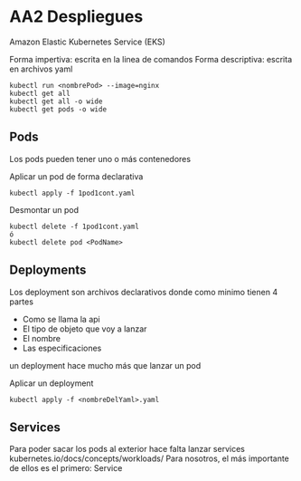 # AA2 Despliegues
Amazon Elastic Kubernetes Service (EKS)

Forma impertiva: escrita en la linea de comandos
Forma descriptiva: escrita en archivos yaml

```
kubectl run <nombrePod> --image=nginx
kubectl get all
kubectl get all -o wide
kubectl get pods -o wide
```

## Pods
Los pods pueden tener uno o más contenedores

Aplicar un pod de forma declarativa
```
kubectl apply -f 1pod1cont.yaml
```
Desmontar un pod
```
kubectl delete -f 1pod1cont.yaml
ó
kubectl delete pod <PodName>
```

## Deployments
Los deployment son archivos declarativos donde como minimo tienen 4 partes
-   Como se llama la api
-   El tipo de objeto que voy a lanzar
-   El nombre
-   Las especificaciones

un deployment hace mucho más que lanzar un pod

Aplicar un deployment
```
kubectl apply -f <nombreDelYaml>.yaml
```
## Services
Para poder sacar los pods al exterior hace falta lanzar services
kubernetes.io/docs/concepts/workloads/
Para nosotros, el más importante de ellos es el primero: Service
